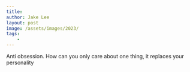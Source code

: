 ```yaml
---
title: 
author: Jake Lee
layout: post
image: /assets/images/2023/
tags:
    - 
---
```


Anti obsession. How can you only care about one thing, it replaces your personality 